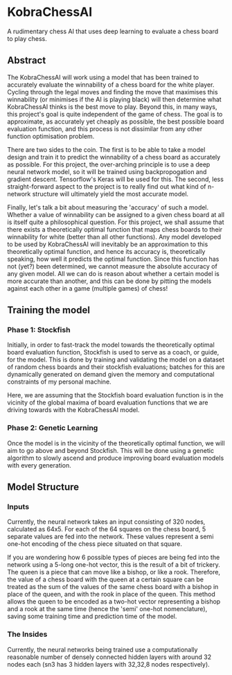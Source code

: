 # KobraChessAI
A rudimentary chess AI that uses deep learning to evaluate a chess board to play chess.

## Abstract
The KobraChessAI will work using a model that has been trained to accurately evaluate the winnability of a chess board for the white player. Cycling through the legal moves and finding the move that maximises this winnability (or minimises if the AI is playing black) will then determine what KobraChessAI thinks is the best move to play. Beyond this, in many ways, this project's goal is quite independent of the game of chess. The goal is to approximate, as accurately yet cheaply as possible, the best possible board evaluation function, and this process is not dissimilar from any other function optimisation problem.

There are two sides to the coin. The first is to be able to take a model design and train it to predict the winnability of a chess board as accurately as possible. For this project, the over-arching principle is to use a deep neural network model, so it will be trained using backpropogation and gradient descent. Tensorflow's Keras will be used for this. The second, less straight-forward aspect to the project is to really find out what kind of n-network structure will ultimately yield the most accurate model.

Finally, let's talk a bit about measuring the 'accuracy' of such a model. Whether a value of winnability can be assigned to a given chess board at all is itself quite a philosophical question. For this project, we shall assume that there exists a theoretically optimal function that maps chess boards to their winnability for white (better than all other functions). Any model developed to be used by KobraChessAI will inevitably be an approximation to this theoretically optimal function, and hence its accuracy is, theoretically speaking, how well it predicts the optimal function. Since this function has not (yet?) been determined, we cannot measure the absolute accuracy of any given model. All we can do is reason about whether a certain model is more accurate than another, and this can be done by pitting the models against each other in a game (multiple games) of chess!

## Training the model
### Phase 1: Stockfish
Initially, in order to fast-track the model towards the theoretically optimal board evaluation function, Stockfish is used to serve as a coach, or guide, for the model. This is done by training and validating the model on a dataset of random chess boards and their stockfish evaluations; batches for this are dynamically generated on demand given the memory and computational constraints of my personal machine.

Here, we are assuming that the Stockfish board evaluation function is in the vicinity of the global maxima of board evaluation functions that we are driving towards with the KobraChessAI model.
### Phase 2: Genetic Learning
Once the model is in the vicinity of the theoretically optimal function, we will aim to go above and beyond Stockfish. This will be done using a genetic algorithm to slowly ascend and produce improving board evaluation models with every generation.

## Model Structure
### Inputs
Currently, the neural network takes an input consisting of 320 nodes, calculated as 64x5. For each of the 64 squares on the chess board, 5 separate values are fed into the network. These values represent a semi one-hot encoding of the chess piece situated on that square.

If you are wondering how 6 possible types of pieces are being fed into the network using a 5-long one-hot vector, this is the result of a bit of trickery. The queen is a piece that can move like a bishop, or like a rook. Therefore, the value of a chess board with the queen at a certain square can be treated as the sum of the values of the same chess board with a bishop in place of the queen, and with the rook in place of the queen. This method allows the queen to be encoded as a two-hot vector representing a bishop and a rook at the same time (hence the 'semi' one-hot nomenclature), saving some training time and prediction time of the model.
### The Insides
Currently, the neural networks being trained use a computationally reasonable number of densely connected hidden layers with around 32 nodes each (sn3 has 3 hidden layers with 32,32,8 nodes respectively).
